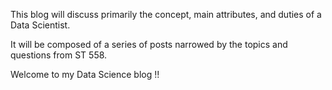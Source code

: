 This blog will discuss primarily the concept, main attributes, and duties of a Data Scientist.

It will be composed of a series of posts narrowed by the topics and questions from ST 558.

Welcome to my Data Science blog !!
